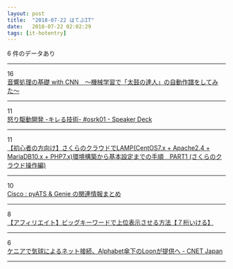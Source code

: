 ```yaml
---
layout: post
title:  "2018-07-22 はてぶIT"
date:   2018-07-22 02:02:29
tags: [it-hotentry]
---
```

6 件のデータあり

<hr><div class="row">
<div class="col-1"><span class="badge badge-pill badge-success h2">16</span></div>
<div class="col-11"><a href='https://qiita.com/woodyOutOfABase/items/01cc43fafe767d3edf62' target='_blank'>音響処理の基礎 with CNN　〜機械学習で「太鼓の達人」の自動作譜をしてみた〜</a></div>
</div>
<hr>
<div class="row">
<div class="col-1"><span class="badge badge-pill badge-success h2">11</span></div>
<div class="col-11"><a href='https://speakerdeck.com/joker1007/nu-riqu-dong-kai-fa-kireruji-shu-number-osrk01?slide=24' target='_blank'>怒り駆動開発 -キレる技術- #osrk01 - Speaker Deck</a></div>
</div>
<hr>
<div class="row">
<div class="col-1"><span class="badge badge-pill badge-success h2">11</span></div>
<div class="col-11"><a href='https://qiita.com/happy41111/items/394a17536a45a2226f4a' target='_blank'>【初心者の方向け】さくらのクラウドでLAMP(CentOS7.x + Apache2.4 + MariaDB10.x + PHP7.x)環境構築から基本設定までの手順　PART1 (さくらのクラウド操作編)</a></div>
</div>
<hr>
<div class="row">
<div class="col-1"><span class="badge badge-pill badge-success h2">10</span></div>
<div class="col-11"><a href='https://ccieojisan.net/post-1664/' target='_blank'>Cisco : pyATS & Genie の関連情報まとめ</a></div>
</div>
<hr>
<div class="row">
<div class="col-1"><span class="badge badge-pill badge-success h2">8</span></div>
<div class="col-11"><a href='https://manablog.org/affiliate-big-keyword/' target='_blank'>【アフィリエイト】ビッグキーワードで上位表示させる方法【７桁いける】</a></div>
</div>
<hr>
<div class="row">
<div class="col-1"><span class="badge badge-pill badge-success h2">6</span></div>
<div class="col-11"><a href='https://japan.cnet.com/article/35122772/' target='_blank'>ケニアで気球によるネット接続、Alphabet傘下のLoonが提供へ - CNET Japan</a></div>
</div>
<hr>
